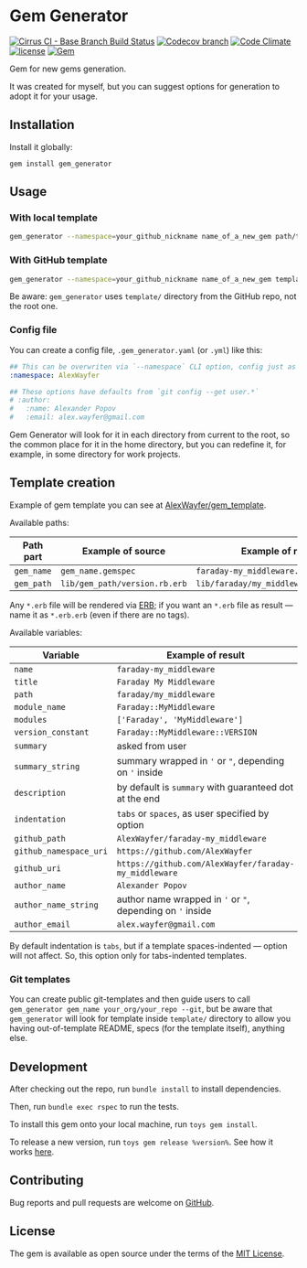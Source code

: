 # Gem Generator

[![Cirrus CI - Base Branch Build Status](https://img.shields.io/cirrus/github/AlexWayfer/gem_generator?style=flat-square)](https://cirrus-ci.com/github/AlexWayfer/gem_generator)
[![Codecov branch](https://img.shields.io/codecov/c/github/AlexWayfer/gem_generator/main.svg?style=flat-square)](https://codecov.io/gh/AlexWayfer/gem_generator)
[![Code Climate](https://img.shields.io/codeclimate/maintainability/AlexWayfer/gem_generator.svg?style=flat-square)](https://codeclimate.com/github/AlexWayfer/gem_generator)
[![license](https://img.shields.io/github/license/AlexWayfer/gem_generator.svg?style=flat-square)](LICENSE.txt)
[![Gem](https://img.shields.io/gem/v/gem_generator.svg?style=flat-square)](https://rubygems.org/gems/gem_generator)

Gem for new gems generation.

It was created for myself, but you can suggest options for generation to adopt it for your usage.

## Installation

Install it globally:

```shell
gem install gem_generator
```

## Usage

### With local template

```sh
gem_generator --namespace=your_github_nickname name_of_a_new_gem path/to/template
```

### With GitHub template

```sh
gem_generator --namespace=your_github_nickname name_of_a_new_gem template_github_org/template_github_repo --git
```

Be aware: `gem_generator` uses `template/` directory from the GitHub repo, not the root one.

### Config file

You can create a config file, `.gem_generator.yaml` (or `.yml`) like this:

```yaml
## This can be overwriten via `--namespace` CLI option, config just as default
:namespace: AlexWayfer

## These options have defaults from `git config --get user.*`
# :author:
#   :name: Alexander Popov
#   :email: alex.wayfer@gmail.com
```

Gem Generator will look for it in each directory from current to the root,
so the common place for it in the home directory, but you can redefine it,
for example, in some directory for work projects.

## Template creation

Example of gem template you can see at [AlexWayfer/gem_template](https://github.com/AlexWayfer/gem_template).

Available paths:

| Path part  | Example of source             | Example of result                      |
| ---------- | ----------------------------- | -------------------------------------- |
| `gem_name` | `gem_name.gemspec`            | `faraday-my_middleware.gemspec`        |
| `gem_path` | `lib/gem_path/version.rb.erb` | `lib/faraday/my_middleware/version.rb` |

Any `*.erb` file will be rendered via [ERB](https://ruby-doc.org/stdlib/libdoc/erb/rdoc/ERB.html);
if you want an `*.erb` file as result — name it as `*.erb.erb` (even if there are no tags).

Available variables:

| Variable               | Example of result                                          |
| ---------------------- | ---------------------------------------------------------- |
| `name`                 | `faraday-my_middleware`                                    |
| `title`                | `Faraday My Middleware`                                    |
| `path`                 | `faraday/my_middleware`                                    |
| `module_name`          | `Faraday::MyMiddleware`                                    |
| `modules`              | `['Faraday', 'MyMiddleware']`                              |
| `version_constant`     | `Faraday::MyMiddleware::VERSION`                           |
| `summary`              | asked from user                                            |
| `summary_string`       | summary wrapped in `'` or `"`, depending on `'` inside     |
| `description`          | by default is `summary` with guaranteed dot at the end     |
| `indentation`          | `tabs` or `spaces`, as user specified by option            |
| `github_path`          | `AlexWayfer/faraday-my_middleware`                         |
| `github_namespace_uri` | `https://github.com/AlexWayfer`                            |
| `github_uri`           | `https://github.com/AlexWayfer/faraday-my_middleware`      |
| `author_name`          | `Alexander Popov`                                          |
| `author_name_string`   | author name wrapped in `'` or `"`, depending on `'` inside |
| `author_email`         | `alex.wayfer@gmail.com`                                    |

By default indentation is `tabs`, but if a template spaces-indented — option will not affect.
So, this option only for tabs-indented templates.

### Git templates

You can create public git-templates and then guide users to call
`gem_generator gem_name your_org/your_repo --git`, but be aware that `gem_generator` will look
for template inside `template/` directory to allow you having out-of-template README,
specs (for the template itself), anything else.

## Development

After checking out the repo, run `bundle install` to install dependencies.

Then, run `bundle exec rspec` to run the tests.

To install this gem onto your local machine, run `toys gem install`.

To release a new version, run `toys gem release %version%`.
See how it works [here](https://github.com/AlexWayfer/gem_toys#release).

## Contributing

Bug reports and pull requests are welcome on [GitHub](https://github.com/AlexWayfer/gem_generator).

## License

The gem is available as open source under the terms of the
[MIT License](https://opensource.org/licenses/MIT).
